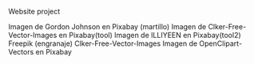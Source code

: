 Website project

Imagen de Gordon Johnson en Pixabay (martillo)
Imagen de Clker-Free-Vector-Images en Pixabay(tool)
Imagen de ILLIYEEN en Pixabay(tool2)
Freepik (engranaje)
Clker-Free-Vector-Images
Imagen de OpenClipart-Vectors en Pixabay
